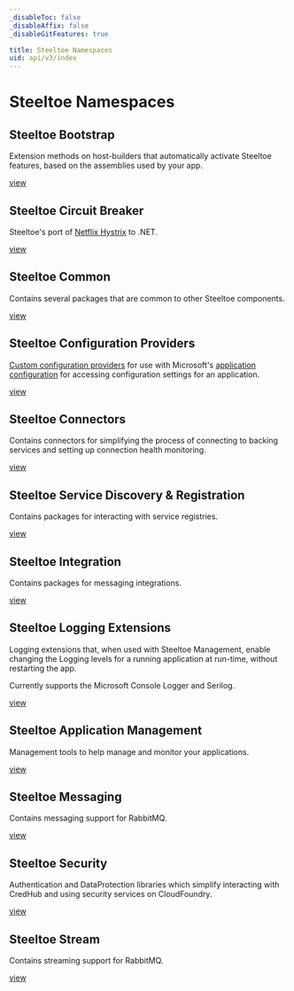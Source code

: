 ```yaml
---
_disableToc: false
_disableAffix: false
_disableGitFeatures: true

title: Steeltoe Namespaces
uid: api/v3/index
---
```


# Steeltoe Namespaces

## Steeltoe Bootstrap

Extension methods on host-builders that automatically activate Steeltoe features, based on the assemblies used by your app.

[view](Steeltoe.Bootstrap.Autoconfig.yml)

## Steeltoe Circuit Breaker

Steeltoe's port of [Netflix Hystrix](https://github.com/Netflix/Hystrix) to .NET.

[view](Steeltoe.CircuitBreaker.yml)

## Steeltoe Common

Contains several packages that are common to other Steeltoe components.

[view](Steeltoe.Common.yml)

## Steeltoe Configuration Providers

[Custom configuration providers](https://docs.microsoft.com/aspnet/core/fundamentals/configuration/#custom-configuration-providers) for use with Microsoft's [application configuration](https://docs.microsoft.com/aspnet/core/fundamentals/configuration) for accessing configuration settings for an application.

[view](Steeltoe.Extensions.Configuration.yml)

## Steeltoe Connectors

Contains connectors for simplifying the process of connecting to backing services and setting up connection health monitoring.

[view](Steeltoe.Connector.yml)

## Steeltoe Service Discovery & Registration

Contains packages for interacting with service registries.

[view](Steeltoe.Discovery.yml)

## Steeltoe Integration

Contains packages for messaging integrations.

[view](Steeltoe.Integration.yml)

## Steeltoe Logging Extensions

Logging extensions that, when used with Steeltoe Management, enable changing the Logging levels for a running application at run-time, without restarting the app.

Currently supports the Microsoft Console Logger and Serilog.

[view](Steeltoe.Extensions.Logging.yml)

## Steeltoe Application Management

Management tools to help manage and monitor your applications.

[view](Steeltoe.Management.yml)

## Steeltoe Messaging

Contains messaging support for RabbitMQ.

[view](Steeltoe.Messaging.yml)

## Steeltoe Security

Authentication and DataProtection libraries which simplify interacting with CredHub and using security services on CloudFoundry.

[view](Steeltoe.Security.Authentication.CloudFoundry.yml)

## Steeltoe Stream

Contains streaming support for RabbitMQ.

[view](Steeltoe.Stream.Extensions.yml)
